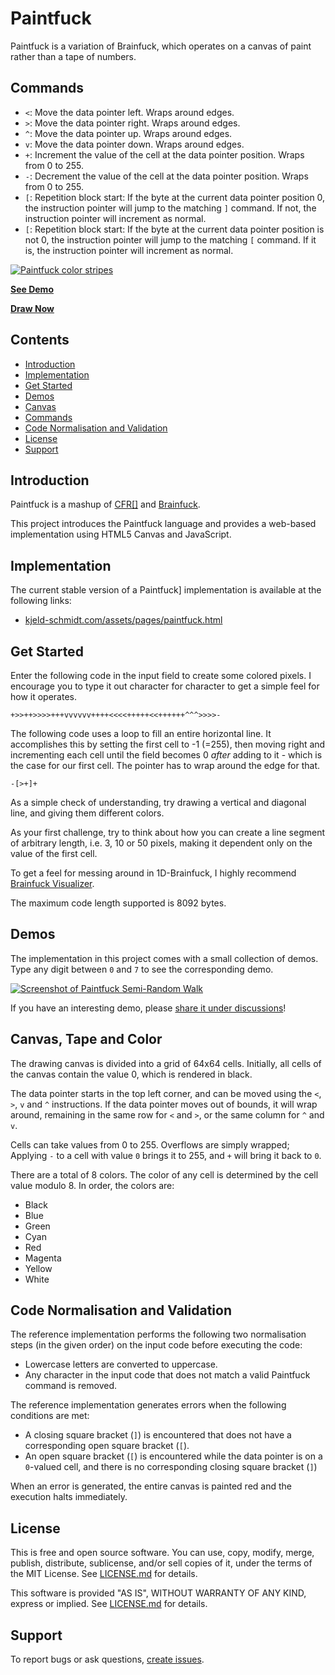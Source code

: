 Paintfuck
=====

Paintfuck is a variation of Brainfuck, which operates on a canvas of paint
rather than a tape of numbers.

## Commands

- `<`: Move the data pointer left. Wraps around edges.
- `>`: Move the data pointer right. Wraps around edges.
- `^`: Move the data pointer up. Wraps around edges.
- `v`: Move the data pointer down. Wraps around edges.
- `+`: Increment the value of the cell at the data pointer position. Wraps from 0 to 255.
- `-`: Decrement the value of the cell at the data pointer position. Wraps from 0 to 255.
- `[`: Repetition block start: If the byte at the current data pointer position
  0, the instruction pointer will jump to the matching `]` command. If not, the 
  instruction pointer will increment as normal.
- `[`: Repetition block start: If the byte at the current data pointer position
  is not 0, the instruction pointer will jump to the matching `[` command. If 
  it is, the instruction pointer will increment as normal.

[![Paintfuck color stripes][IMG0]][DEMO1]

**[See Demo][DEMO1]**

**[Draw Now][DRAW1]**


Contents
--------

* [Introduction](#introduction)
* [Implementation](#implementation)
* [Get Started](#get-started)
* [Demos](#demos)
* [Canvas](#canvas-tape-and-color)
* [Commands](#commands)
* [Code Normalisation and Validation](#code-normalisation-and-validation)
* [License](#license)
* [Support](#support)


Introduction
------------

Paintfuck is a mashup of [CFR\[\]](https://susam.net/cfr.html#) and 
[Brainfuck](https://en.wikipedia.org/wiki/Brainfuck).

This project introduces the Paintfuck language and provides a web-based
implementation using HTML5 Canvas and JavaScript.


Implementation
--------------

The current stable version of a Paintfuck] implementation is available at
the following links:

* [kjeld-schmidt.com/assets/pages/paintfuck.html][DRAW1]

[DRAW1]: https://kjeld-schmidt.com/assets/pages/paintfuck.html

[DEMO1]: https://kjeld-schmidt.com/assets/pages/paintfuck.html#VlZWVj4rKysrKysrWzwrKysrKysrKz4tXTxbPj4+KysrKysrK1s8KysrKysrKys+LV1eW1YrXi1dVitbWz5dPFstPis+Kzw8XT4+Wy08PCs+Pl08K1s8XT4tXTw8LVstViteXVZd
[DEMO3]: https://kjeld-schmidt.com/assets/pages/paintfuck.html#Pj4+Pj4rPDw8PDw8LVstWz4tPCs+XStWPitWPitWPFs+LTwrPl0rVjwrVjwrXQ==

[IMG0]: https://kjeld-schmidt.com/assets/images/paintfuck/demo-1.png
[IMG3]: https://kjeld-schmidt.com/assets/images/paintfuck/demo-6.png


Get Started
-----------

Enter the following code in the input field to create some colored pixels. 
I encourage you to type it out character for character to get a simple feel for
how it operates.

```
+>>++>>>>+++vvvvvv++++<<<<+++++<<++++++^^^>>>>-
```

The following code uses a loop to fill an entire horizontal line. It 
accomplishes this by setting the first cell to -1 (=255), then moving right and 
incrementing each cell until the field becomes 0 _after_ adding to it - which is
the case for our first cell. The pointer has to wrap around the edge for that.

```
-[>+]+
```

As a simple check of understanding, try drawing a vertical and diagonal line, 
and giving them different colors.

As your first challenge, try to think about how you can create a line segment of 
arbitrary length, i.e. 3, 10 or 50 pixels, making it dependent only on the value
of the first cell.

To get a feel for messing around in 1D-Brainfuck, I highly recommend 
[Brainfuck Visualizer](https://ashupk.github.io/Brainfuck/brainfuck-visualizer-master/index.html#).

The maximum code length supported is 8092 bytes.


Demos
-----

The implementation in this project comes with a small collection of
demos.  Type any digit between `0` and `7` to see the corresponding
demo. 

[![Screenshot of Paintfuck Semi-Random Walk][IMG3]][DEMO3]

If you have an interesting demo, please
[share it under discussions][SHOW-AND-TELL]!


Canvas, Tape and Color
------

The drawing canvas is divided into a grid of 64x64 cells. Initially, all
cells of the canvas contain the value 0, which is rendered in black.

The data pointer starts in the top left corner, and can be moved using the `<`, 
`>`, `v` and `^` instructions. If the data pointer moves out of bounds, it will
wrap around, remaining in the same row for `<` and `>`, or the same column for 
`^` and `v`.

Cells can take values from 0 to 255. Overflows are simply wrapped; Applying `-`
to a cell with value `0` brings it to 255, and `+` will bring it back to `0`. 

There are a total of 8 colors. The color of any cell is determined by the cell 
value modulo 8. In order, the colors are:  

- Black
- Blue
- Green
- Cyan
- Red
- Magenta
- Yellow
- White


Code Normalisation and Validation
---------------------------------

The reference implementation performs the following two normalisation
steps (in the given order) on the input code before executing the
code:

- Lowercase letters are converted to uppercase.
- Any character in the input code that does not match a valid Paintfuck
  command is removed.

The reference implementation generates errors when the following conditions are met:

- A closing square bracket (`]`) is encountered that does not have a
  corresponding open square bracket (`[`).
- An open square bracket (`[`) is encountered while the data pointer is on a 
  `0`-valued cell, and there is no corresponding closing square bracket (`]`)

When an error is generated, the entire canvas is painted red and the
execution halts immediately.

License
-------

This is free and open source software.  You can use, copy, modify,
merge, publish, distribute, sublicense, and/or sell copies of it,
under the terms of the MIT License.  See [LICENSE.md][L] for details.

This software is provided "AS IS", WITHOUT WARRANTY OF ANY KIND,
express or implied. See [LICENSE.md][L] for details.

[L]: LICENSE.md


Support
-------

To report bugs or ask questions, [create issues][ISSUES].

[ISSUES]: https://github.com/KjeldSchmidt/Paintfuck/issues
[SHOW-AND-TELL]: https://github.com/KjeldSchmidt/Paintfuck/discussions/new?category=show-and-tell

<!--
Release Checklist
-----------------

- Update version in package.json.
- Update copyright in HTML (1 place).
- Update copyright in LICENSE.md.
- Disable logging.
- Update CHANGES.md.
- Run: npm run lint
- Run: git status; git add -p
- Run: VERSION=<VERSION>
- Run: git commit -em "Set version to $VERSION"
- Run: git tag $VERSION -m "Paintfuck $VERSION"
- Run: git push origin main $VERSION
-->
